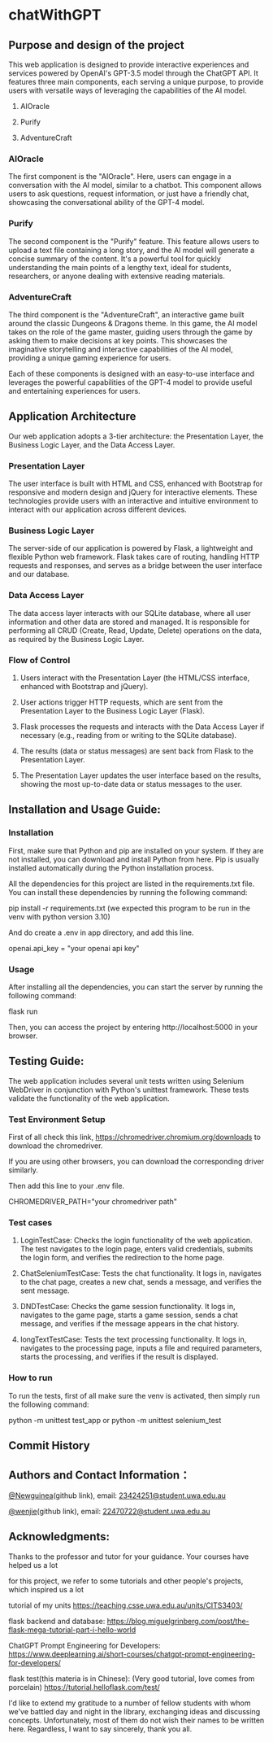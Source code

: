 # chatWithGPT

## Purpose and design of the project

This web application is designed to provide interactive experiences and services powered by OpenAI's GPT-3.5 model through the ChatGPT API. It features three main components, each serving a unique purpose, to provide users with versatile ways of leveraging the capabilities of the AI model.
1. AIOracle

2. Purify

3. AdventureCraft

### AIOracle
The first component is the "AIOracle". Here, users can engage in a conversation with the AI model, similar to a chatbot. This component allows users to ask questions, request information, or just have a friendly chat, showcasing the conversational ability of the GPT-4 model.

### Purify
The second component is the "Purify" feature. This feature allows users to upload a text file containing a long story, and the AI model will generate a concise summary of the content. It's a powerful tool for quickly understanding the main points of a lengthy text, ideal for students, researchers, or anyone dealing with extensive reading materials.

### AdventureCraft
The third component is the "AdventureCraft", an interactive game built around the classic Dungeons & Dragons theme. In this game, the AI model takes on the role of the game master, guiding users through the game by asking them to make decisions at key points. This showcases the imaginative storytelling and interactive capabilities of the AI model, providing a unique gaming experience for users.

Each of these components is designed with an easy-to-use interface and leverages the powerful capabilities of the GPT-4 model to provide useful and entertaining experiences for users.


## Application Architecture
Our web application adopts a 3-tier architecture: the Presentation Layer, the Business Logic Layer, and the Data Access Layer. 

### Presentation Layer
The user interface is built with HTML and CSS, enhanced with Bootstrap for responsive and modern design and jQuery for interactive elements. These technologies provide users with an interactive and intuitive environment to interact with our application across different devices.

### Business Logic Layer
The server-side of our application is powered by Flask, a lightweight and flexible Python web framework. Flask takes care of routing, handling HTTP requests and responses, and serves as a bridge between the user interface and our database.

### Data Access Layer
The data access layer interacts with our SQLite database, where all user information and other data are stored and managed. It is responsible for performing all CRUD (Create, Read, Update, Delete) operations on the data, as required by the Business Logic Layer.

### Flow of Control
1. Users interact with the Presentation Layer (the HTML/CSS interface, enhanced with Bootstrap and jQuery).

2. User actions trigger HTTP requests, which are sent from the Presentation Layer to the Business Logic Layer (Flask).

3. Flask processes the requests and interacts with the Data Access Layer if necessary (e.g., reading from or writing to the SQLite database).

4. The results (data or status messages) are sent back from Flask to the Presentation Layer.
5. The Presentation Layer updates the user interface based on the results, showing the most up-to-date data or status messages to the user.

## Installation and Usage Guide: 

### Installation

First, make sure that Python and pip are installed on your system. If they are not installed, you can download and install Python from here. Pip is usually installed automatically during the Python installation process.

All the dependencies for this project are listed in the requirements.txt file. You can install these dependencies by running the following command:

pip install -r requirements.txt (we expected this program to be run in the venv with python version 3.10)

And do create a .env in app directory, and add this line.

openai.api_key = "your openai api key"

### Usage

After installing all the dependencies, you can start the server by running the following command:

flask run

Then, you can access the project by entering http://localhost:5000 in your browser.

## Testing Guide:

The web application includes several unit tests written using Selenium WebDriver in conjunction with Python's unittest framework. These tests validate the functionality of the web application.
### Test Environment Setup
First of all check this link, https://chromedriver.chromium.org/downloads to download the chromedriver.

If you are using other browsers, you can download the corresponding driver similarly.

Then add this line to your .env file.

CHROMEDRIVER_PATH="your chromedriver path"

### Test cases
1. LoginTestCase: Checks the login functionality of the web application. The test navigates to the login page, enters valid credentials, submits the login form, and verifies the redirection to the home page.

2. ChatSeleniumTestCase: Tests the chat functionality. It logs in, navigates to the chat page, creates a new chat, sends a message, and verifies the sent message.

3. DNDTestCase: Checks the game session functionality. It logs in, navigates to the game page, starts a game session, sends a chat message, and verifies if the message appears in the chat history.

4. longTextTestCase: Tests the text processing functionality. It logs in, navigates to the processing page, inputs a file and required parameters, starts the processing, and verifies if the result is displayed.

### How to run
To run the tests, first of all make sure the venv is activated, then simply run the following command:

python -m unittest test_app or python -m unittest selenium_test

## Commit History



## Authors and Contact Information：
[@Newguinea](https://github.com/Newguinea)(github link), email: 23424251@student.uwa.edu.au

[@wenjie](https://github.com/WSR9784)(github link), email: 22470722@student.uwa.edu.au

## Acknowledgments: 

Thanks to the professor and tutor for your guidance. Your courses have helped us a lot

for this project, we refer to some tutorials and other people's projects, which inspired us a lot

tutorial of my units
https://teaching.csse.uwa.edu.au/units/CITS3403/

flask backend and database:
https://blog.miguelgrinberg.com/post/the-flask-mega-tutorial-part-i-hello-world

ChatGPT Prompt Engineering for Developers:
https://www.deeplearning.ai/short-courses/chatgpt-prompt-engineering-for-developers/

flask test(this materia is in Chinese): (Very good tutorial, love comes from porcelain)
https://tutorial.helloflask.com/test/

I'd like to extend my gratitude to a number of fellow students with whom we've battled day and night in the library, exchanging ideas and discussing concepts. Unfortunately, most of them do not wish their names to be written here. Regardless, I want to say sincerely, thank you all.
